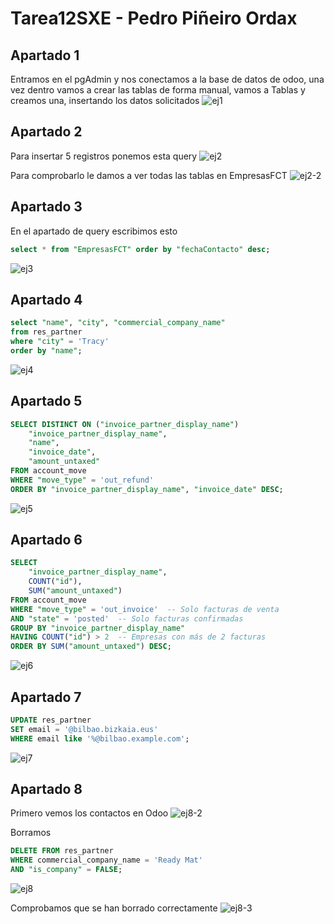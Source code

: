 # Tarea12SXE - Pedro Piñeiro Ordax

## Apartado 1

Entramos en el pgAdmin y nos conectamos a la base de datos de odoo, una vez dentro vamos a crear las tablas de forma manual, vamos a Tablas y creamos una, insertando los datos solicitados
![ej1](imgs/ej1.png)

## Apartado 2

Para insertar 5 registros ponemos esta query
![ej2](imgs/ej2.png)

Para comprobarlo le damos a ver todas las tablas en EmpresasFCT
![ej2-2](imgs/ej2-2.png)

## Apartado 3

En el apartado de query escribimos esto
```sql
select * from "EmpresasFCT" order by "fechaContacto" desc;
```
![ej3](imgs/ej3.png)

## Apartado 4

```sql
select "name", "city", "commercial_company_name" 
from res_partner 
where "city" = 'Tracy'
order by "name";
```
![ej4](imgs/ej4.png)

## Apartado 5

```sql
SELECT DISTINCT ON ("invoice_partner_display_name") 
    "invoice_partner_display_name", 
    "name", 
    "invoice_date", 
    "amount_untaxed"
FROM account_move
WHERE "move_type" = 'out_refund'
ORDER BY "invoice_partner_display_name", "invoice_date" DESC;
```
![ej5](imgs/ej5.png)

## Apartado 6

```sql
SELECT 
    "invoice_partner_display_name", 
    COUNT("id"), 
    SUM("amount_untaxed")
FROM account_move
WHERE "move_type" = 'out_invoice'  -- Solo facturas de venta
AND "state" = 'posted'  -- Solo facturas confirmadas
GROUP BY "invoice_partner_display_name"
HAVING COUNT("id") > 2  -- Empresas con más de 2 facturas
ORDER BY SUM("amount_untaxed") DESC;
```
![ej6](imgs/ej6.png)

## Apartado 7

```sql
UPDATE res_partner
SET email = '@bilbao.bizkaia.eus'
WHERE email like '%@bilbao.example.com';
```
![ej7](imgs/ej7.png)

## Apartado 8

Primero vemos los contactos en Odoo
![ej8-2](imgs/ej8-2.png)

Borramos 
```sql
DELETE FROM res_partner
WHERE commercial_company_name = 'Ready Mat'
AND "is_company" = FALSE;
```
![ej8](imgs/ej8.png)

Comprobamos que se han borrado correctamente
![ej8-3](imgs/ej8-3.png)
